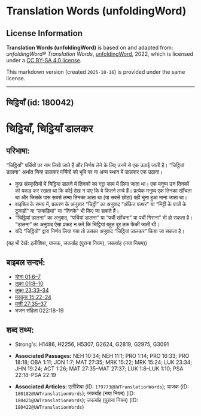 # Translation Words (unfoldingWord)

## License Information

**Translation Words (unfoldingWord)** is based on and adapted from: _unfoldingWord® Translation Words_, [unfoldingWord](https://unfoldingword.org/utw), 2022, which is licensed under a [CC BY-SA 4.0 license](https://creativecommons.org/licenses/by-sa/4.0/legalcode.en).

This markdown version (created `2025-10-16`) is provided under the same license.



--------------------------------

## चिट्ठियाँ (id: 180042)

चिट्ठियाँ, चिट्ठियाँ डालकर
==========================

परिभाषा:
--------

“चिट्ठियाँ” पर्चियों पर नाम लिखे जाते हैं और निर्णय लेने के लिए उनमें से एक उठाई जाती है। “चिट्ठियां डालना” अर्थात चिन्ह डालकर पर्चियों को भूमि पर या अन्य स्थान में डालकर एक उठाना।

* कुछ संस्कृतियों में चिट्ठियां डालने में तिनकों का गट्ठा काम में लिया जाता था। एक मनुष्य उन तिनकों को पकड़ कर रखता था कि कोई देख न पाए कि वे कितने लम्बे हैं। प्रत्येक मनुष्य एक तिनका खींचता था और जिसके पास सबसे लम्बा तिनका आता था (या सबसे छोटा) वही चुना हुआ माना जाता था।
* बाइबिल के समय में, प्रकरण के अनुसार “चिट्ठी” का अनुवाद “अंकित पत्थर” या “मिट्टी के पात्रों के टुकड़ों” या “लकड़ियां” या “तिनके” भी किए जा सकते हैं।
* “चिट्ठियां डालना” का अनुवाद, “पर्चियां डालना” या “पर्ची खींचना” या पर्ची गिराना” भी हो सकता है। “डालना” का अनुवाद ऐसा प्रकट न करे कि चिट्ठियां बहुत दूर तक फेंकी जाती थी।
* यदि “चिट्ठियों” द्वारा निर्णय लिया गया तो उसका अनुवाद “चिट्ठियां डालकर” किया जा सकता है।

(यह भी देखें: इलीशिबा, याजक, जकर्याह (पुराना नियम), जकर्याह (नया नियम))

बाइबल सन्दर्भ:
--------------

* [योना 01:6–7](https://ref.ly/Jonah1:6-Jonah1:7)
* [लूका 01:8–10](https://ref.ly/Luke1:8-Luke1:10)
* [लूका 23:33–34](https://ref.ly/Luke23:33-Luke23:34)
* [मरकुस 15:22–24](https://ref.ly/Mark15:22-Mark15:24)
* [मत्ती 27:35–37](https://ref.ly/Matt27:35-Matt27:37)
* भजन संहिता 022:18–19

शब्द तथ्य:
----------

* Strong's: H1486, H2256, H5307, G2624, G2819, G2975, G3091

* **Associated Passages:** NEH 10:34; NEH 11:1; PRO 1:14; PRO 16:33; PRO 18:18; OBA 1:11; JON 1:7; MAT 27:35; MRK 15:22; MRK 15:24; LUK 23:34; JHN 19:24; ACT 1:26; MAT 27:35–MAT 27:37; LUK 1:8–LUK 1:10; PSA 22:18–PSA 22:19
* **Associated Articles:** एलीशिबा (ID: `179773@UWTranslationWords`); याजक (ID: `180182@UWTranslationWords`); जकर्याह (नया नियम) (ID: `180421@UWTranslationWords`); ज़कर्याह (पुराना नियम) (ID: `180422@UWTranslationWords`)

